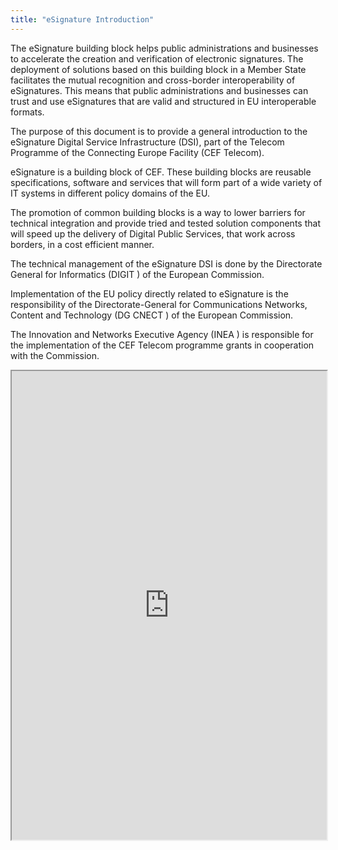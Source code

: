 ```yaml
---
title: "eSignature Introduction"
---
```


The eSignature building block helps public administrations and businesses to accelerate the creation and verification of electronic signatures. The deployment of solutions based on this building block in a Member State facilitates the mutual recognition and cross-border interoperability of eSignatures. This means that public administrations and businesses can trust and use eSignatures that are valid and structured in EU interoperable formats.

The purpose of this document is to provide a general introduction to the eSignature Digital Service Infrastructure (DSI), part of the Telecom Programme of the Connecting Europe Facility (CEF Telecom).

eSignature is a building block of CEF. These building blocks are reusable specifications, software and services that will form part of a wide variety of IT systems in different policy domains of the EU.

The promotion of common building blocks is a way to lower barriers for technical integration and provide tried and tested solution components that will speed up the delivery of Digital Public Services, that work across borders, in a cost efficient manner.

The technical management of the eSignature DSI is done by the Directorate General for Informatics (DIGIT ) of the European Commission.

Implementation of the EU policy directly related to eSignature is the responsibility of the Directorate-General for Communications Networks, Content and Technology (DG CNECT ) of the European Commission.

The Innovation and Networks Executive Agency (INEA ) is responsible for the implementation of the CEF Telecom programme grants in cooperation with the Commission.

<iframe height="750" width="100%" src="https://ewelton.github.io/ktest/wiki.html#eSignature%20Introduction"></iframe>
